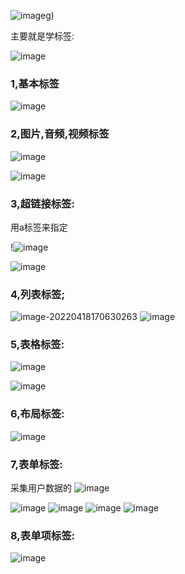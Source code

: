 ![image](https://user-images.githubusercontent.com/65000660/172334044-a7f2992c-c836-49bb-b2da-3f097474f931.png)g)

主要就是学标签:

![image](https://user-images.githubusercontent.com/65000660/172334089-f9cd8455-1f5f-49ba-b473-bac0fb79f1b8.png)


### 1,基本标签

![image](https://user-images.githubusercontent.com/65000660/172334122-afdc6307-6a75-45e1-b9dd-7b3790eeb6f5.png)

### 2,图片,音频,视频标签

![image](https://user-images.githubusercontent.com/65000660/172334144-1f0bd049-6f8b-4944-bc26-557acd4bcd50.png)



![image](https://user-images.githubusercontent.com/65000660/172334194-7cb90cca-74fe-46eb-8969-860a00c14116.png)




### 3,超链接标签:



用a标签来指定

!![image](https://user-images.githubusercontent.com/65000660/172334223-63263f4c-9b61-49f7-8da0-22077021a4cf.png)

![image](https://user-images.githubusercontent.com/65000660/172334287-134deec5-2a73-4592-a0e5-d2b01cfa790d.png)





### 4,列表标签;

![image-20220418170630263](../../../blog/zheng-s/source/image/image-20220418170630263.png)
![image](https://user-images.githubusercontent.com/65000660/172334339-88a7f5a3-3cf6-45c0-bd99-07b9d6e710bc.png)



### 5,表格标签:

![image](https://user-images.githubusercontent.com/65000660/172334369-259042d2-6c55-410d-8bde-807bd7cabce3.png)




![image](https://user-images.githubusercontent.com/65000660/172334388-af93ec45-75c9-4e36-af40-78ef29e4c069.png)

### 6,布局标签:

![image](https://user-images.githubusercontent.com/65000660/172334436-e8da0da5-6ccb-48fd-a93f-38ed4e4bad44.png)
### 7,表单标签:

采集用户数据的
![image](https://user-images.githubusercontent.com/65000660/172334467-5fac66f3-bdc2-445e-bbfa-6efc26a0946f.png)

![image](https://user-images.githubusercontent.com/65000660/172334517-1fe92eaa-e01e-4e06-bfd6-2311546c39fa.png)
![image](https://user-images.githubusercontent.com/65000660/172334554-2825b8f6-3335-400a-aaf8-c7fc5a2e2092.png)
![image](https://user-images.githubusercontent.com/65000660/172334580-05072be2-4ac7-45f9-aa44-cb61cd579980.png)
![image](https://user-images.githubusercontent.com/65000660/172334635-4f720bd1-6b1e-42e4-98fc-d73d983b4165.png)









### 8,表单项标签:

![image](https://user-images.githubusercontent.com/65000660/172334730-d9e4fc9d-c822-4cd6-a197-445df7c255cd.png)
